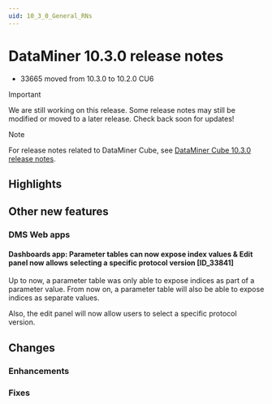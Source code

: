 ```yaml
---
uid: 10_3_0_General_RNs
---
```


# DataMiner 10.3.0 release notes

- 33665 moved from 10.3.0 to 10.2.0 CU6

> [!IMPORTANT]
> We are still working on this release. Some release notes may still be modified or moved to a later release. Check back soon for updates!

> [!NOTE]
> For release notes related to DataMiner Cube, see [DataMiner Cube 10.3.0 release notes](xref:10_3_0_Cube_RNs).

## Highlights

## Other new features

### DMS Web apps

#### Dashboards app: Parameter tables can now expose index values & Edit panel now allows selecting a specific protocol version [ID_33841]

<!-- Main Release Version 10.3.0 - Feature Release Version 10.2.9 -->

Up to now, a parameter table was only able to expose indices as part of a parameter value. From now on, a parameter table will also be able to expose indices as separate values.

Also, the edit panel will now allow users to select a specific protocol version.

## Changes

### Enhancements


### Fixes


